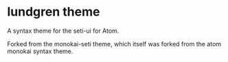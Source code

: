 # lundgren theme


A syntax theme for the seti-ui for Atom.

Forked from the monokai-seti theme, which itself was forked from the atom monokai syntax theme.
